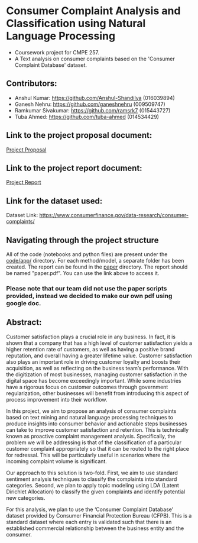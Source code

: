 # Consumer Complaint Analysis and Classification using Natural Language Processing
- Coursework project for CMPE 257.
- A Text analysis on consumer complaints based on the 'Consumer Complaint Database' dataset. 

## Contributors: 
- Anshul Kumar: https://github.com/Anshul-Shandilya (016039894)
- Ganesh Nehru: https://github.com/ganeshnehru (009509747)
- Ramkumar Sivakumar: https://github.com/ramsrk7 (015443727)
- Tuba Ahmed: https://github.com/tuba-ahmed (014534429)

## Link to the project proposal document:
[Project Proposal](./cmpe257_proposal.pdf)

## Link to the project report document:
[Project Report](./paper/paper.pdf)

## Link for the dataset used:

Dataset Link: https://www.consumerfinance.gov/data-research/consumer-complaints/

## Navigating through the project structure
All of the code (notebooks and python files) are present under the [code/app/](./code/app) directory. For each method/model, a separate folder has been created.
The report can be found in the [paper](./paper) directory. The report should be named "paper.pdf". You can use the link above to access it. 
### **Please note that our team did not use the paper scripts provided, instead we decided to make our own pdf using google doc.**

## Abstract:

Customer satisfaction plays a crucial role in any business. In fact, it is shown that a company that has a high level of customer satisfaction yields a higher retention rate of customers, as well as having a positive brand reputation, and overall having a greater lifetime value. Customer satisfaction also plays an important role in driving customer loyalty and boosts their acquisition, as well as reflecting on the business team’s performance. With the digitization of most businesses, managing customer satisfaction in the digital space has become exceedingly important. While some industries have a rigorous focus on customer outcomes through government regularization, other businesses will benefit from introducing this aspect of process improvement into their workflow.

In this project, we aim to propose an analysis of consumer complaints based on text mining and natural language processing techniques to produce insights into consumer behavior and actionable steps businesses can take to improve customer satisfaction and retention. This is technically known as proactive complaint management analysis. Specifically, the problem we will be addressing is that of the classification of a particular customer complaint appropriately so that it can be routed to the right place for redressal. This will be particularly useful in scenarios where the incoming complaint volume is significant.

Our approach to this solution is two-fold. First, we aim to use standard sentiment analysis techniques to classify the complaints into standard categories. Second, we plan to apply topic modeling using LDA (Latent Dirichlet Allocation) to classify the given complaints and identify potential new categories.

For this analysis, we plan to use the ‘Consumer Complaint Database' dataset provided by Consumer Financial Protection Bureau (CFPB). This is a standard dataset where each entry is validated such that there is an established commercial relationship between the business entity and the consumer.
